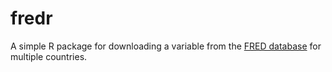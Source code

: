 # fredr

A simple R package for downloading a variable from the
[FRED database](https://research.stlouisfed.org/fred2/) for multiple countries.